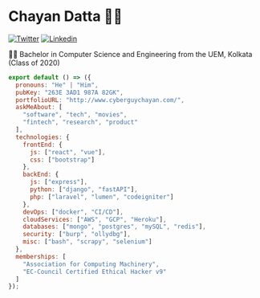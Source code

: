 # Chayan Datta 👨‍💻

[![Twitter](https://img.shields.io/badge/-Twitter-222222?style=flat-square&logo=twitter&logoColor=white&link=https://twitter.com/CyberGuyChayan)](https://twitter.com/CyberGuyChayan/)
[![Linkedin](https://img.shields.io/badge/-LinkedIn-222222?style=flat-square&logo=Linkedin&logoColor=white&link=https://www.linkedin.com/in/chayan007/)](https://www.linkedin.com/in/chayan007/)

👨‍🎓 Bachelor in Computer Science and Engineering  from the UEM, Kolkata (Class of 2020) 

```js
export default () => ({
  pronouns: "He" | "Him",
  pubKey: "263E 3AD1 987A 82GK",
  portfolioURL: "http://www.cyberguychayan.com/",
  askMeAbout: [
    "software", "tech", "movies",
    "fintech", "research", "product"
  ],
  technologies: {
    frontEnd: {
      js: ["react", "vue"],
      css: ["bootstrap"]
    },
    backEnd: {
      js: ["express"],
      python: ["django", "fastAPI"],
      php: ["laravel", "lumen", "codeigniter"]
    },
    devOps: ["docker", "CI/CD"],
    cloudServices: ["AWS", "GCP", "Heroku"],
    databases: ["mongo", "postgres", "mySQL", "redis"],
    security: ["burp", "ollydbg"],  
    misc: ["bash", "scrapy", "selenium"]  
  },
  memberships: [
    "Association for Computing Machinery",
    "EC-Council Certified Ethical Hacker v9"
  ]
});
```
